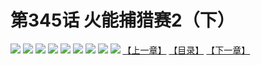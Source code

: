# 第345话 火能捕猎赛2（下）
![](https://mhpic.xiaomingtaiji.net/comic/D/斗破苍穹拆分版/345话/1.jpg-zymk.middle.webp)
![](https://mhpic.xiaomingtaiji.net/comic/D/斗破苍穹拆分版/345话/2.jpg-zymk.middle.webp)
![](https://mhpic.xiaomingtaiji.net/comic/D/斗破苍穹拆分版/345话/3.jpg-zymk.middle.webp)
![](https://mhpic.xiaomingtaiji.net/comic/D/斗破苍穹拆分版/345话/4.jpg-zymk.middle.webp)
![](https://mhpic.xiaomingtaiji.net/comic/D/斗破苍穹拆分版/345话/5.jpg-zymk.middle.webp)
![](https://mhpic.xiaomingtaiji.net/comic/D/斗破苍穹拆分版/345话/6.jpg-zymk.middle.webp)
![](https://mhpic.xiaomingtaiji.net/comic/D/斗破苍穹拆分版/345话/7.jpg-zymk.middle.webp)
![](https://mhpic.xiaomingtaiji.net/comic/D/斗破苍穹拆分版/345话/8.jpg-zymk.middle.webp)
![](https://mhpic.xiaomingtaiji.net/comic/D/斗破苍穹拆分版/345话/9.jpg-zymk.middle.webp)
[【上一章】](./344.md)
[【目录】](./README.md)
[【下一章】](./346.md)
